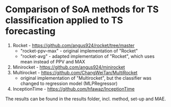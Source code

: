 # Comparison of SoA methods for TS classification applied to TS forecasting
1. Rocket - https://github.com/angus924/rocket/tree/master
   - "rocket-ppv-max" - original implementation of "Rocket"
   - "rocket-avg" - adapted implementation of "Rocket", which uses mean instead of PPV and MAX
2. Minirocket - https://github.com/angus924/minirocket
3. Multirocket - https://github.com/ChangWeiTan/MultiRocket
    - original implementation of "Multirocket", but the classifier was changed to regression model (MLPRegressor)
4. InceptionTime - https://github.com/hfawaz/InceptionTime

The results can be found in the results folder, incl. method, set-up and MAE.